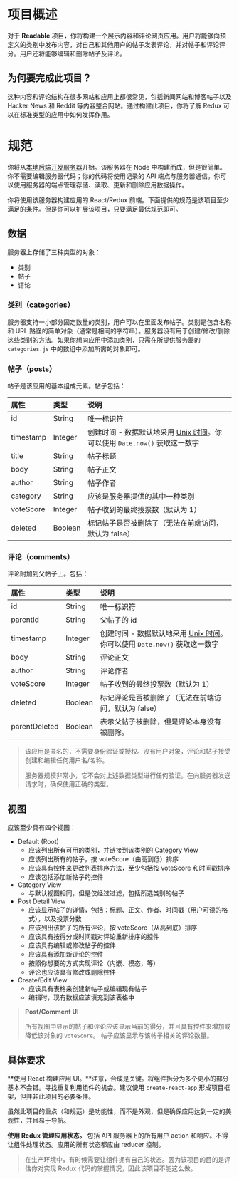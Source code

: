 # 项目概述

对于 **Readable** 项目，你将构建一个展示内容和评论网页应用。用户将能够向预定义的类别中发布内容，对自己和其他用户的帖子发表评论，并对帖子和评论评分。用户还将能够编辑和删除帖子及评论。

## 为何要完成此项目？

这种内容和评论结构在很多网站和应用上都很常见，包括新闻网站和博客帖子以及 Hacker News 和 Reddit 等内容整合网站。通过构建此项目，你将了解 Redux 可以在标准类型的应用中如何发挥作用。

# 规范

你将从[本地后端开发服务器](https://github.com/udacity/reactnd-project-readable-starter)开始。该服务器在 Node 中构建而成，但是很简单。你不需要编辑服务器代码；你的代码将使用记录的 API 端点与服务器通信。你可以使用服务器的端点管理存储、读取、更新和删除应用数据操作。

你将使用该服务器构建应用的 React/Redux 前端。下面提供的规范是该项目至少满足的条件。但是你可以扩展该项目，只要满足最低规范即可。

## 数据

服务器上存储了三种类型的对象：

- 类别
- 帖子
- 评论

### 类别（categories）

服务器支持一小部分固定数量的类别，用户可以在里面发布帖子。类别是包含名称和 URL 路径的简单对象（通常是相同的字符串）。服务器没有用于创建/修改/删除这些类别的方法。如果你想向应用中添加类别，只需在所提供服务器的 `categories.js` 中的数组中添加所需的对象即可。

### 帖子（posts）

帖子是该应用的基本组成元素。帖子包括：

| 属性      | 类型    | 说明                                                         |
| :-------- | :------ | :----------------------------------------------------------- |
| id        | String  | 唯一标识符                                                   |
| timestamp | Integer | 创建时间 - 数据默认地采用 [Unix 时间](https://en.wikipedia.org/wiki/Unix_time)。你可以使用 `Date.now()` 获取这一数字 |
| title     | String  | 帖子标题                                                     |
| body      | String  | 帖子正文                                                     |
| author    | String  | 帖子作者                                                     |
| category  | String  | 应该是服务器提供的其中一种类别                               |
| voteScore | Integer | 帖子收到的最终投票数（默认为 1）                             |
| deleted   | Boolean | 标记帖子是否被删除了（无法在前端访问，默认为 false）         |

### 评论（comments）

评论附加到父帖子上。包括：

| 属性          | 类型    | 说明                                                         |
| :------------ | :------ | :----------------------------------------------------------- |
| id            | String  | 唯一标识符                                                   |
| parentId      | String  | 父帖子的 id                                                  |
| timestamp     | Integer | 创建时间 - 数据默认地采用 [Unix 时间](https://en.wikipedia.org/wiki/Unix_time)。你可以使用 `Date.now()` 获取这一数字 |
| body          | String  | 评论正文                                                     |
| author        | String  | 评论作者                                                     |
| voteScore     | Integer | 帖子收到的最终投票数（默认为 1）                             |
| deleted       | Boolean | 标记评论是否被删除了（无法在前端访问，默认为 false）         |
| parentDeleted | Boolean | 表示父帖子被删除，但是评论本身没有被删除。                   |

> 该应用是匿名的，不需要身份验证或授权。没有用户对象，评论和帖子接受创建和编辑任何用户名/名称。
>
> 服务器规模非常小，它不会对上述数据类型进行任何验证。在向服务器发送请求时，确保使用正确的类型。

## 视图

应该至少具有四个视图：

- Default (Root)
  - 应该列出所有可用的类别，并链接到该类别的 Category View
  - 应该列出所有的帖子，按 voteScore（由高到低）排序
  - 应该具有控件来更改列表排序方法，至少包括按 voteScore 和时间戳排序
  - 应该包括添加新帖子的控件
- Category View
  - 与默认视图相同，但是仅经过过滤，包括所选类别的帖子
- Post Detail View
  - 应该显示帖子的详情，包括：标题、正文、作者、时间戳（用户可读的格式），以及投票分数
  - 应该列出该帖子的所有评论，按 voteScore（从高到底）排序
  - 应该具有按得分或时间戳对评论重新排序的控件
  - 应该具有编辑或修改帖子的控件
  - 应该具有添加新评论的控件
  - 按照你想要的方式实现评论（内嵌、模态，等）
  - 评论也应该具有修改或删除控件
- Create/Edit View
  - 应该具有表格来创建新帖子或编辑现有帖子
  - 编辑时，现有数据应该填充到该表格中

> **Post/Comment UI**
>
> 所有视图中显示的帖子和评论应该显示当前的得分，并且具有控件来增加或降低该对象的 `voteScore`。 帖子应该显示与该帖子相关的评论数量。

## 具体要求

**使用 React 构建应用 UI。**注意，合成是关键。将组件拆分为多个更小的部分基本不会错。寻找重复利用组件的机会。建议使用 `create-react-app` 形成项目框架，但并非此项目的必要条件。

虽然此项目的重点（和规范）是功能性，而不是外观，但是确保应用达到一定的美观性，并且易于导航。

**使用 Redux 管理应用状态。** 包括 API 服务器上的所有用户 action 和响应。不得让组件处理状态。应用的所有状态都应由 reducer 控制。

> 在生产环境中，有时候需要让组件拥有自己的状态。因为该项目的目的是评估你对实现 Redux 代码的掌握情况，因此该项目不能这么做。